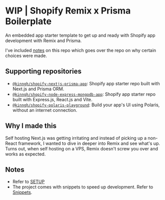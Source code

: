 # WIP | Shopify Remix x Prisma Boilerplate

An embedded app starter template to get up and ready with Shopify app development with Remix and Prisma.

I've included [notes](/docs/NOTES.md) on this repo which goes over the repo on why certain choices were made.

## Supporting repositories

- [`@kinngh/shopify-nextjs-prisma-app`](https://github.com/kinngh/shopify-nextjs-prisma-app): Shopify app starter repo built with Next.js and Prisma ORM.
- [`@kinngh/shopify-node-express-mongodb-app`](https://github.com/kinngh/shopify-node-express-mongodb-app): Shopify app starter repo built with Express.js, React.js and Vite.
- [`@kinngh/shopify-polaris-playground`](https://github.com/kinngh/shopify-polaris-playground): Build your app's UI using Polaris, without an internet connection.

## Why I made this

Self hosting Next.js was getting irritating and instead of picking up a non-React framework, I wanted to dive in deeper into Remix and see what's up. Turns out, when self hosting on a VPS, Remix doesn't screw you over and works as expected.

## Notes

- Refer to [SETUP](/docs/SETUP.md)
- The project comes with snippets to speed up development. Refer to [Snippets](/docs/SNIPPETS.md).
